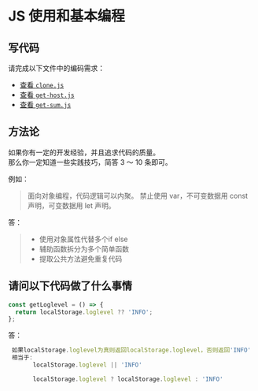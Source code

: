 # JS 使用和基本编程

## 写代码

请完成以下文件中的编码需求：

- [查看 `clone.js`](./clone.js)
- [查看 `get-host.js`](./get-host.js)
- [查看 `get-sum.js`](./get-sum.js)

## 方法论

如果你有一定的开发经验，并且追求代码的质量。  
那么你一定知道一些实践技巧，简答 3 ～ 10 条即可。

例如：

> 面向对象编程，代码逻辑可以内聚。
> 禁止使用 var，不可变数据用 const 声明，可变数据用 let 声明。

答：
> - 使用对象属性代替多个if else
> - 辅助函数拆分为多个简单函数
> - 提取公共方法避免重复代码

## 请问以下代码做了什么事情

```js
const getLoglevel = () => {
  return localStorage.loglevel ?? 'INFO';
};
```

答：
```js
 如果localStorage.loglevel为真则返回localStorage.loglevel，否则返回'INFO'
 相当于: 
       localStorage.loglevel || 'INFO'

       localStorage.loglevel ? localStorage.loglevel : 'INFO'
```
